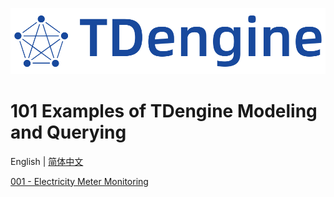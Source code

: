 <p/>
<p align="center">
  <img
    src="assets/tdengine.svg"
    alt="TDengine"
    width="600"
  />
</p>
<p/>

# 101 Examples of TDengine Modeling and Querying

English | [简体中文](README.zh-hans.md)

[001 - Electricity Meter Monitoring](cases/001-electricity-meter-monitoring.md)
